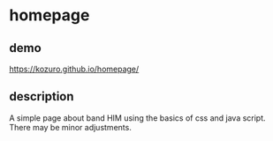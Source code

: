 # homepage

## demo

https://kozuro.github.io/homepage/

## description

A simple page about band HIM using the basics of css and java script. There may be minor adjustments. 

